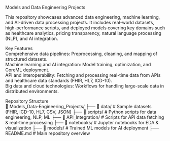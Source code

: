 Models and Data Engineering Projects  

This repository showcases advanced data engineering, machine learning, and AI-driven data processing projects. It includes real-world datasets, high-performance scripts, and deployed models covering key domains such as healthcare analytics, pricing transparency, natural language processing (NLP), and AI integration.  

Key Features  
Comprehensive data pipelines: Preprocessing, cleaning, and mapping of structured datasets.  
Machine learning and AI integration: Model training, optimization, and CoreML deployment.  
API and interoperability: Fetching and processing real-time data from APIs and healthcare data standards (FHIR, HL7, ICD-10).  
Big data and cloud technologies: Workflows for handling large-scale data in distributed environments.  

Repository Structure  
📂 Models_Data-Engineering_Projects/
├── 📂 data/ # Sample datasets (FHIR, ICD-10, HL7, CSV, JSON)
├── 📂 scripts/ # Python scripts for data engineering, NLP, ML
├── 📂 API_Integration/ # Scripts for API data fetching & real-time processing
├── 📂 notebooks/ # Jupyter notebooks for EDA & visualization
├── 📂 models/ # Trained ML models for AI deployment
├── README.md # Main repository overview

